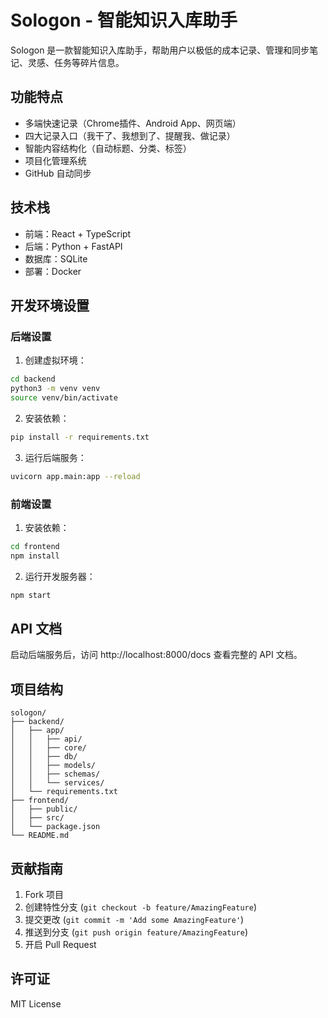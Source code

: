 # Sologon - 智能知识入库助手

Sologon 是一款智能知识入库助手，帮助用户以极低的成本记录、管理和同步笔记、灵感、任务等碎片信息。

## 功能特点

- 多端快速记录（Chrome插件、Android App、网页端）
- 四大记录入口（我干了、我想到了、提醒我、做记录）
- 智能内容结构化（自动标题、分类、标签）
- 项目化管理系统
- GitHub 自动同步

## 技术栈

- 前端：React + TypeScript
- 后端：Python + FastAPI
- 数据库：SQLite
- 部署：Docker

## 开发环境设置

### 后端设置

1. 创建虚拟环境：
```bash
cd backend
python3 -m venv venv
source venv/bin/activate
```

2. 安装依赖：
```bash
pip install -r requirements.txt
```

3. 运行后端服务：
```bash
uvicorn app.main:app --reload
```

### 前端设置

1. 安装依赖：
```bash
cd frontend
npm install
```

2. 运行开发服务器：
```bash
npm start
```

## API 文档

启动后端服务后，访问 http://localhost:8000/docs 查看完整的 API 文档。

## 项目结构

```
sologon/
├── backend/
│   ├── app/
│   │   ├── api/
│   │   ├── core/
│   │   ├── db/
│   │   ├── models/
│   │   ├── schemas/
│   │   └── services/
│   └── requirements.txt
├── frontend/
│   ├── public/
│   ├── src/
│   └── package.json
└── README.md
```

## 贡献指南

1. Fork 项目
2. 创建特性分支 (`git checkout -b feature/AmazingFeature`)
3. 提交更改 (`git commit -m 'Add some AmazingFeature'`)
4. 推送到分支 (`git push origin feature/AmazingFeature`)
5. 开启 Pull Request

## 许可证

MIT License 